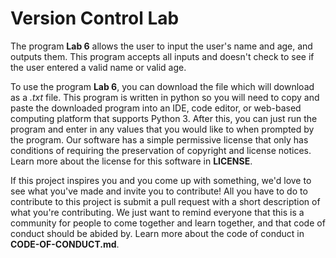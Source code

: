 # Version Control Lab

The program **Lab 6** allows the user to input the user's name and age, and outputs them. This program accepts all inputs and doesn't check to see if the user entered a valid name or valid age.

To use the program **Lab 6**, you can download the file which will download as a *.txt* file. This program is written in python so you will need to copy and paste the downloaded program into an IDE, code editor, or web-based computing platform that supports Python 3. After this, you can just run the program and enter in any values that you would like to when prompted by the program. Our software has a simple permissive license that only has conditions of requiring the preservation of copyright and license notices. Learn more about the license for this software in **LICENSE**.

If this project inspires you and you come up with something, we'd love to see what you've made and invite you to contribute! All you have to do to contribute to this project is submit a pull request with a short description of what you're contributing. We just want to remind everyone that this is a community for people to come together and learn together, and that code of conduct should be abided by. Learn more about the code of conduct in **CODE-OF-CONDUCT.md**. 
